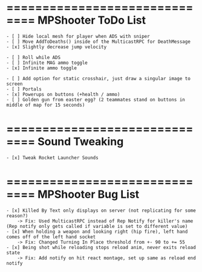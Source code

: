==============================
    MPShooter ToDo List
==============================
    - [ ] Hide local mesh for player when ADS with sniper
    - [ ] Move AddToDeaths() inside of the MulticastRPC for DeathMessage
    - [x] Slightly decrease jump velocity

    - [ ] Roll while ADS
    - [ ] Infinite MAG ammo toggle
    - [x] Infinite ammo toggle        

    - [ ] Add option for static crosshair, just draw a singular image to screen
    - [ ] Portals
    - [x] Powerups on buttons (+health / ammo)
    - [ ] Golden gun from easter egg? (2 teammates stand on buttons in middle of map for 15 seconds)
    
 ==============================
    Sound Tweaking
==============================

    - [x] Tweak Rocket Launcher Sounds

==============================
    MPShooter Bug List
==============================

    - [x] Killed By Text only displays on server (not replicating for some reason?)
        -> Fix: Used MulticastRPC instead of Rep Notify for killer's name (Rep notify only gets called if variable is set to different value)
    - [x] When holding a weapon and looking right (hip fire), left hand comes off of the left hand socket
        -> Fix: Changed Turning In Place threshold from +- 90 to += 55
    - [x] Being shot while reloading stops reload anim, never exits reload state
        -> Fix: Add notify on hit react montage, set up same as reload end notify
    
